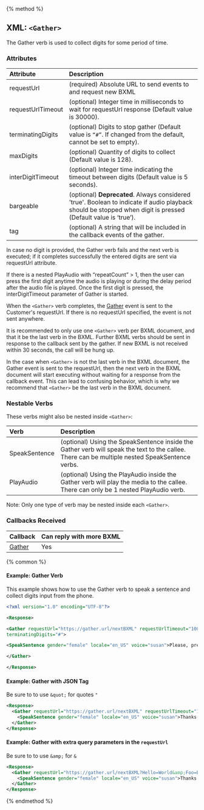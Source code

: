 {% method %}
## XML: `<Gather>`
The Gather verb is used to collect digits for some period of time.


### Attributes
| Attribute         | Description                                                                                                                                                   |
|:------------------|:--------------------------------------------------------------------------------------------------------------------------------------------------------------|
| requestUrl        | (required) Absolute URL to send events to and request new BXML                                                                                                |
| requestUrlTimeout | (optional) Integer time in milliseconds to wait for requestUrl response (Default value is 30000).                                                             |
| terminatingDigits | (optional) Digits to stop gather (Default value is `“#”`. If changed from the default, cannot be set to empty).                                                                                                    |
| maxDigits         | (optional) Quantity of digits to collect (Default value is 128).                                                                                              |
| interDigitTimeout | (optional) Integer time indicating the timeout between digits (Default value is 5 seconds).                                                                   |
| bargeable         | (optional) **Deprecated**. Always considered 'true'. Boolean to indicate if audio playback should be stopped when digit is pressed (Default value is ‘true’). |
| tag               | (optional) A string that will be included in the callback events of the gather.                                                                             |

In case no digit is provided, the Gather verb fails and the next verb is executed; if it completes successfully the entered digits are sent via requestUrl attribute.

If there is a nested PlayAudio with “repeatCount” > 1, then the user can press the first digit anytime the audio is playing or during the delay period after the audio file is played. Once the first digit is pressed, the interDigitTimeout parameter of Gather is started.

When the `<Gather>` verb completes, the [Gather](../callBacks/gather.md) event is sent to the Customer's requestUrl. If there is no requestUrl specified, the event is not sent anywhere.

It is recommended to only use one `<Gather>` verb per BXML document, and that it be the last verb in the BXML. Further BXML verbs should be sent in response to the callback sent by the gather. If new BXML is not received within 30 seconds, the call will be hung up.

In the case when `<Gather>` is not the last verb in the BXML document, the Gather event is sent to the requestUrl, then the next verb in the BXML document will start executing without waiting for a response from the callback event. This can lead to confusing behavior, which is why we recommend that `<Gather>` be the last verb in the BXML document.


### Nestable Verbs
These verbs might also be nested inside `<Gather>`:

| Verb          | Description                                                                                  |
|:--------------|:---------------------------------------------------------------------------------------------|
| SpeakSentence | (optional) Using the SpeakSentence inside the Gather verb will speak the text to the callee. There can be multiple nested SpeakSentence verbs. |
| PlayAudio     | (optional) Using the PlayAudio inside the Gather verb will play the media to the callee. There can only be 1 nested PlayAudio verb. |

Note: Only one type of verb may be nested inside each `<Gather>`.

### Callbacks Received

| Callback                         | Can reply with more BXML |
|:---------------------------------|:-------------------------|
| [Gather](../callBacks/gather.md) | Yes                      |

{% common %}
#### Example: Gather Verb
This example shows how to use the Gather verb to speak a sentence and collect digits input from the phone.


```XML
<?xml version="1.0" encoding="UTF-8"?>

<Response>

<Gather requestUrl="https://gather.url/nextBXML" requestUrlTimeout="10000"
terminatingDigits="#">

<SpeakSentence gender="female" locale="en_US" voice="susan">Please, press a digit.</SpeakSentence>

</Gather>

</Response>
```

#### Example: Gather with JSON Tag

Be sure to to use <code class="post">&amp;quot;</code> for quotes <code class="post">&quot;</code>

```xml
<Response>
  <Gather requestUrl="https://gather.url/nextBXML" requestUrlTimeout="10000" terminatingDigits="#" maxDigits="1" tag="{&quot;Hello&quot;:&quot;World&quot;,&quot;Foo&quot;:&quot;Bar&quot;}">
    <SpeakSentence gender="female" locale="en_US" voice="susan">Thanks for calling Press 1 for more options</SpeakSentence>
  </Gather>
</Response>
```

#### Example: Gather with extra query parameters in the <code class="post">requestUrl</code>

Be sure to to use <code class="post">&amp;amp;</code> for <code class="post">&</code>

```xml
<Response>
  <Gather requestUrl="https://gather.url/nextBXML?Hello=World&amp;Foo=Bar" requestUrlTimeout="10000" terminatingDigits="#" maxDigits="1">
    <SpeakSentence gender="female" locale="en_US" voice="susan">Thanks for calling Press 1 for more options</SpeakSentence>
  </Gather>
</Response>
```

{% endmethod %}
